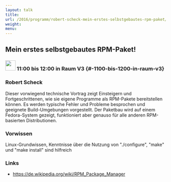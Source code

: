 ```yaml
---
layout: talk
title:
url: /2016/programm/robert-scheck-mein-erstes-selbstgebautes-rpm-paket/
weight:
menu:
---
```

## Mein erstes selbstgebautes RPM-Paket!

### <img height = "32" src="../../../images/talk.svg"> 11:00 bis 12:00 in Raum V3 {#-1100-bis-1200-in-raum-v3}

### Robert Scheck

Dieser vorwiegend technische Vortrag zeigt Einsteigern und Fortgeschrittenen, wie sie eigene Programme als RPM-Pakete bereitstellen können. Es werden typische Fehler und Probleme besprochen und geeignete Build-Umgebungen vorgestellt. Der Paketbau wird auf einem Fedora-System gezeigt, funktioniert aber genauso für alle anderen RPM-basierten Distributionen.

### Vorwissen

Linux-Grundwissen, Kenntnisse über die Nutzung von "./configure", "make" und "make install" sind hilfreich

### Links

- <a href="https://de.wikipedia.org/wiki/RPM_Package_Manager" target="_blank">https://de.wikipedia.org/wiki/RPM_Package_Manager</a>

